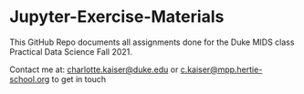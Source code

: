 # Jupyter-Exercise-Materials

This GitHub Repo documents all assignments done for the Duke MIDS class Practical Data Science Fall 2021.

Contact me at:
charlotte.kaiser@duke.edu or c.kaiser@mpp.hertie-school.org to get in touch 

